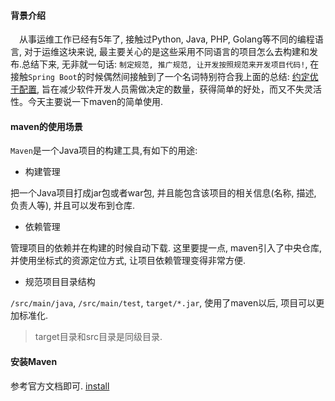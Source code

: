 #### 背景介绍

&emsp;从事运维工作已经有5年了, 接触过Python, Java, PHP, Golang等不同的编程语言, 对于运维这块来说, 最主要关心的是这些采用不同语言的项目怎么去构建和发布.总结下来, 无非就一句话: `制定规范, 推广规范, 让开发按照规范来开发项目代码!`, 在接触`Spring Boot`的时候偶然间接触到了一个名词特别符合我上面的总结: [约定优于配置](https://zh.wikipedia.org/wiki/%E7%BA%A6%E5%AE%9A%E4%BC%98%E4%BA%8E%E9%85%8D%E7%BD%AE), 旨在减少软件开发人员需做决定的数量，获得简单的好处，而又不失灵活性。今天主要说一下maven的简单使用.

#### maven的使用场景

`Maven`是一个Java项目的构建工具,有如下的用途:

* 构建管理

把一个Java项目打成jar包或者war包, 并且能包含该项目的相关信息(名称, 描述, 负责人等), 并且可以发布到仓库.

* 依赖管理

管理项目的依赖并在构建的时候自动下载. 这里要提一点, maven引入了中央仓库, 并使用坐标式的资源定位方式, 让项目依赖管理变得非常方便.

* 规范项目目录结构

`/src/main/java`, `/src/main/test`, `target/*.jar`, 使用了maven以后, 项目可以更加标准化.

> target目录和src目录是同级目录.


#### 安装Maven

参考官方文档即可. [install](https://maven.apache.org/install.html)

 